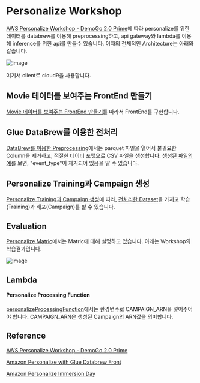 # Personalize Workshop

[AWS Personalize Workshop - DemoGo 2.0 Prime](https://catalog.us-east-1.prod.workshops.aws/workshops/ed82a5d4-6630-41f0-a6a1-9345898fa6ec/ko-KR)에 따라 personalize를 위한 데이터를 databrew를 이용해 preprocessing하고, api gateway와 lambda를 이용해 inference를 위한 api를 만들수 있습니다. 이때의 전체적인 Architecture는 아래와 같습니다.

![image](https://user-images.githubusercontent.com/52392004/189862404-fe5aa5a2-90fc-45eb-be61-9169878e70ab.png)

여기서 client로 cloud9을 사용합니다. 

## Movie 데이터를 보여주는 FrontEnd 만들기

[Movie 데이터를 보여주는 FrontEnd 만들기](https://github.com/kyopark2014/aws-personalize/blob/main/workshop/frontend.md)를 따라서 FrontEnd를 구현합니다. 

## Glue DataBrew를 이용한 전처리 

[DataBrew를 이용한 Preprocessing](https://github.com/kyopark2014/aws-personalize/blob/main/workshop/databrew.md)에서는 parquet 파일을 열어서 불필요한 Column을 제거하고, 적절한 데이터 포맷으로 CSV 파일을 생성합니다. [생성된 파일의 예](https://github.com/kyopark2014/aws-personalize/blob/main/workshop/src/personalize-preprocessing-job_22Sep2022_1663810890438_part00000.csv)를 보면, "event_type"이 제거되어 있음을 알 수 있습니다. 

## Personalize Training과 Campaign 생성

[Personalize Training과 Campaign 생성](https://github.com/kyopark2014/aws-personalize/blob/main/workshop/training.md)에 따라, [전처리한 Dataset](https://github.com/kyopark2014/aws-personalize/blob/main/workshop/src/personalize-preprocessing-job_22Sep2022_1663810890438_part00000.csv)을 가지고 학습(Training)과 배포(Campaign)를 할 수 있습니다.

## Evaluation

[Personalize Matric](https://github.com/kyopark2014/aws-personalize/blob/main/matric.md)에서는 Matric에 대해 설명하고 있습니다. 아래는 Workshop의 학습결과입니다. 

![image](https://user-images.githubusercontent.com/52392004/191898010-065469e0-304f-47d8-beed-ffe3d3c4bf2f.png)

## Lambda 

#### Personalize Processing Function

[personalizeProcessingFunction](https://github.com/kyopark2014/aws-personalize/blob/main/workshop/src/personalizeProcessingFunction/index.js)에서는 환경변수로 CAMPAIGN_ARN을 넣어주어야 합니다. CAMPAIGN_ARN은 생성된 Campaign의 ARN값을 의미합니다. 

## Reference 

[AWS Personalize Workshop - DemoGo 2.0 Prime](https://catalog.us-east-1.prod.workshops.aws/workshops/ed82a5d4-6630-41f0-a6a1-9345898fa6ec/ko-KR)

[Amazon Personalize with Glue Databrew Front](https://github.com/aws-samples/amazon-personalize-with-glue-databrew-front)

[Amazon Personalize Immersion Day](https://catalog.us-east-1.prod.workshops.aws/workshops/c5a0c80f-1a42-442c-b2c0-956b38d4dc48/en-US)
